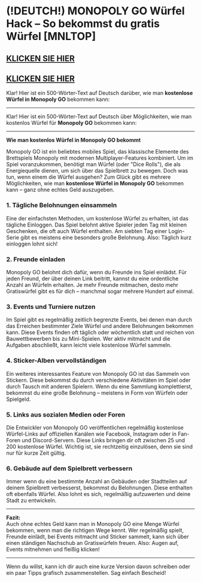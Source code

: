 # (!DEUTCH!) MONOPOLY GO Würfel Hack – So bekommst du gratis Würfel [MNLTOP]


## [KLICKEN SIE HIER](https://lookerstudio.google.com/s/i0yFe1wQxjY)
## [KLICKEN SIE HIER](https://lookerstudio.google.com/s/i0yFe1wQxjY)

Klar! Hier ist ein 500-Wörter-Text auf Deutsch darüber, wie man **kostenlose Würfel in Monopoly GO** bekommen kann:

---

Klar! Hier ist ein 500-Wörter-Text auf Deutsch über Möglichkeiten, wie man kostenlos Würfel für **Monopoly GO** bekommen kann:

---

**Wie man kostenlos Würfel in Monopoly GO bekommt**

Monopoly GO ist ein beliebtes mobiles Spiel, das klassische Elemente des Brettspiels Monopoly mit modernen Multiplayer-Features kombiniert. Um im Spiel voranzukommen, benötigt man Würfel (oder "Dice Rolls"), die als Energiequelle dienen, um sich über das Spielbrett zu bewegen. Doch was tun, wenn einem die Würfel ausgehen? Zum Glück gibt es mehrere Möglichkeiten, wie man **kostenlose Würfel in Monopoly GO** bekommen kann – ganz ohne echtes Geld auszugeben.

### 1. **Tägliche Belohnungen einsammeln**

Eine der einfachsten Methoden, um kostenlose Würfel zu erhalten, ist das tägliche Einloggen. Das Spiel belohnt aktive Spieler jeden Tag mit kleinen Geschenken, die oft auch Würfel enthalten. Am siebten Tag einer Login-Serie gibt es meistens eine besonders große Belohnung. Also: Täglich kurz einloggen lohnt sich!

### 2. **Freunde einladen**

Monopoly GO belohnt dich dafür, wenn du Freunde ins Spiel einlädst. Für jeden Freund, der über deinen Link beitritt, kannst du eine ordentliche Anzahl an Würfeln erhalten. Je mehr Freunde mitmachen, desto mehr Gratiswürfel gibt es für dich – manchmal sogar mehrere Hundert auf einmal.

### 3. **Events und Turniere nutzen**

Im Spiel gibt es regelmäßig zeitlich begrenzte Events, bei denen man durch das Erreichen bestimmter Ziele Würfel und andere Belohnungen bekommen kann. Diese Events finden oft täglich oder wöchentlich statt und reichen von Bauwettbewerben bis zu Mini-Spielen. Wer aktiv mitmacht und die Aufgaben abschließt, kann leicht viele kostenlose Würfel sammeln.

### 4. **Sticker-Alben vervollständigen**

Ein weiteres interessantes Feature von Monopoly GO ist das Sammeln von Stickern. Diese bekommst du durch verschiedene Aktivitäten im Spiel oder durch Tausch mit anderen Spielern. Wenn du eine Sammlung komplettierst, bekommst du eine große Belohnung – meistens in Form von Würfeln oder Spielgeld.

### 5. **Links aus sozialen Medien oder Foren**

Die Entwickler von Monopoly GO veröffentlichen regelmäßig kostenlose Würfel-Links auf offiziellen Kanälen wie Facebook, Instagram oder in Fan-Foren und Discord-Servern. Diese Links bringen dir oft zwischen 25 und 200 kostenlose Würfel. Wichtig ist, sie rechtzeitig einzulösen, denn sie sind nur für kurze Zeit gültig.

### 6. **Gebäude auf dem Spielbrett verbessern**

Immer wenn du eine bestimmte Anzahl an Gebäuden oder Stadtteilen auf deinem Spielbrett verbesserst, bekommst du Belohnungen. Diese enthalten oft ebenfalls Würfel. Also lohnt es sich, regelmäßig aufzuwerten und deine Stadt zu entwickeln.

---

**Fazit:**  
Auch ohne echtes Geld kann man in Monopoly GO eine Menge Würfel bekommen, wenn man die richtigen Wege kennt. Wer regelmäßig spielt, Freunde einlädt, bei Events mitmacht und Sticker sammelt, kann sich über einen ständigen Nachschub an Gratiswürfeln freuen. Also: Augen auf, Events mitnehmen und fleißig klicken!

---

Wenn du willst, kann ich dir auch eine kurze Version davon schreiben oder ein paar Tipps grafisch zusammenstellen. Sag einfach Bescheid!
